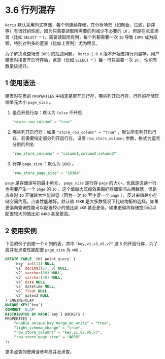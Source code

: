 # 3.6 行列混存

`Doris` 默认采用列式存储，每个列连续存储，在分析场景（如聚合，过滤，排序等）有很好的性能，因为只需要读取所需要的列减少不必要的 `IO` 。但是在点查场景（比如 `SELECT *` ），需要读取所有列，每个列都需要一次 `IO` 导致 `IOPS` 成为瓶颈，特别对列多的宽表（比如上百列）尤为明显。

为了解决点查场景 `IOPS` 的瓶颈问题， `Doris 2.0.0` 版本开始支持行列混存，用户建表时指定开启行存后，点查（比如 `SELECT *` ）每一行只需要一次 `IO` ，性能有数量级提升。

## 1 使用语法

建表时在表的 `PROPERTIES` 中指定是否开启行存，哪些列开启行存，行存的存储压缩单元大小 `page_size` 。

1. 是否开启行存：默认为 `false` 不开启

    ```sql
    "store_row_column" = "true"
    ```

2. 哪些列开启行存：如果 `"store_row_column" = "true"` ，默认所有列开启行存，若需要指定部分列开启行存，设置 `row_store_columns` 参数，格式为逗号分割的列名

    ```sql
    "row_store_columns" = "column1,column2,column3"
    ```

3. 行存 `page_size` ：默认为 `16KB` 。

    ```sql
    "row_store_page_size" = "16384"
    ```

`page` 是存储读写的最小单元， `page_size` 是行存 `page` 的大小，也就是说读一行也需要产生一个 `page` 的 `IO` 。这个值越大压缩效果越好存储空间占用越低，但是点查时 `IO` 开销越大性能越低（因为一次 `IO` 至少读一个 `page` ），反过来值越小存储空间约高，点查性能越好。默认值 `16KB` 是大多数情况下比较均衡的选择，如果更偏向查询性能可以配置较小的值比如 `4KB` 甚至更低，如果更偏向存储空间可以配置较大的值比如 `64KB` 甚至更高。

## 2 使用实例

下面的例子创建一个 `8` 列的表，其中 `"key,v1,v3,v5,v7"` 这 `5` 列开启行存，为了高并发点查性能配置 `page_size` 为 `4KB` 。

```sql
CREATE TABLE `tbl_point_query` (
    `key` int(11) NULL,
    `v1` decimal(27, 9) NULL,
    `v2` varchar(30) NULL,
    `v3` varchar(30) NULL,
    `v4` date NULL,
    `v5` datetime NULL,
    `v6` float NULL,
    `v7` datev2 NULL
) ENGINE=OLAP
UNIQUE KEY(`key`)
COMMENT 'OLAP'
DISTRIBUTED BY HASH(`key`) BUCKETS 1
PROPERTIES (
    "enable_unique_key_merge_on_write" = "true",
    "light_schema_change" = "true",
    "row_store_columns" = "key,v1,v3,v5,v7",
    "row_store_page_size" = "4096"
);
```

更多点查的使用请参考高并发点查。
